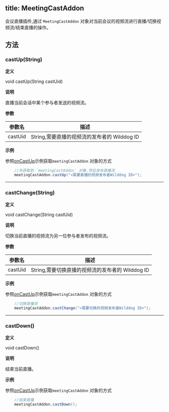 title: MeetingCastAddon
---

<span id="MeetingCastAddon"/>

会议直播插件,通过 `MeetingCastAddon` 对象对当前会议的视频流进行直播/切换视频流/结束直播的操作。

## 方法

### castUp(String)



**定义**   

void castUp(String castUid)

**说明**

直播当前会话中某个参与者发送的视频流。

**参数**

| 参数名 | 描述 |
|---|---|
|castUid|String,需要直播的视频流的发布者的 Wilddog ID|


**示例**

参照[onCastUp](/api/video/android/meeting-cast-listener.html#onCastUp)示例获取`meetingCastAddon` 对象的方式

```java
	//先获取到 `meetingCastAddon` 对象,然后发布直播流
	meetingCastAddon.castUp("<需要直播的视频发布者Wilddog ID>");
```

**** 

### castChange(String)



**定义**   

void castChange(String castUid)

**说明**

切换当前直播的视频流为另一位参与者发布的视频流。

**参数**

| 参数名 | 描述 |
|---|---|
|castUid|String,需要切换直播的视频流的发布者的 Wilddog ID|


**示例**

参照[onCastUp](/api/video/android/meeting-cast-listener.html#onCastUp)示例获取`meetingCastAddon` 对象的方式

```java
	//切换直播流
	meetingCastAddon.castChange("<需要切换的视频发布者Wilddog ID>");
```

**** 

### castDown()



**定义**   

void castDown()

**说明**

结束当前直播。

**示例**

参照[onCastUp](/api/video/android/meeting-cast-listener.html#onCastUp)示例获取`meetingCastAddon` 对象的方式

```java
	//结束直播
	meetingCastAddon.castDown();
```

